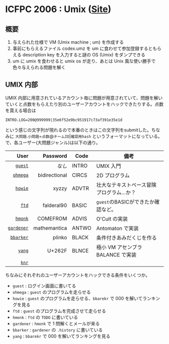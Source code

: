 ICFPC 2006 : Umix  ([Site](http://www.boundvariable.org/index.shtml))
====

概要
----

1. 与えられた仕様で VM (Umix machine ; um) を作成する
2. 事前にもらえるファイル codex.umz を um に食わせて参加登録するともらえる description key を入力すると謎の OS (Umix) をダンプできる
3. um に umix を食わせると umix os が走り、あとは Unix 風な使い勝手で色々与えられる問題を解く

UMIX 内部
----
UMIX 内部に用意されているアカウント毎に問題が用意されていて、問題を解いていくと点数をもらえたり別のユーザーアカウントをハックできたりする。点数を貰える場合は

```
INTRO.LOG=200@999999|35e6f52e9bc951917c73af391e35e1d
```

という感じの文字列が現れるので本番のときはこの文字列をsubmitした。ちなみに `大問題`.`小問題`=`点数`@`チームID`|`確認用hash` というフォーマットになっている。
で、各ユーザー(大問題ジャンル)は以下の通り。

| User | Password | Code | 備考 |
| ----:| --------:| ---- | ---- |
| [`guest`](guest/) | _なし_ | INTRO | UMIX 入門 |
| [`ohmega`](ohmega/) | bidirectional | CIRCS | 2D プログラム |
| [`howie`](howie/) | xyzzy | ADVTR | 壮大なテキストベース冒険プログラム…か？ |
| [`ftd`](ftd/) | falderal90 | BASIC | `guest`のBASICができたか確認など。|
| [`hmonk`](hmonk/) | COMEFROM | ADVIS | O'Cult の実装 |
| [`gardener`](gardener/) | mathemantica | ANTWO | Antomaton で実装 |
| [`bbarker`](bbarker/) | plinko | BLACK | 条件付きあみだくじを作る |
| [`yang`](yang/) | U+262F | BLNCE | 極小 VM アセンブラ BALANCE で実装 |
| [`knr`](knr/) ||||

ちなみにそれぞれのユーザーアカウントをハックできる条件をいくつか。

- `guest` : ログイン画面に書いてる
- `ohmega` : `guest` のプログラムを走らせる
- `howie` : `guest` のプログラムを走らせる、`bbarekr` で 000 を解いてランキングを見る
- `ftd` : `guest` のプログラムを完成させて走らせる
- `hmonk` : `ftd` の `TODO` に書いている
- `gardener` : `hmonk` で 1 問解くとメールが来る
- `bbarker` : `gardener` の `.history` に書いている
- `yang` : `bbarekr` で 000 を解いてランキングを見る
